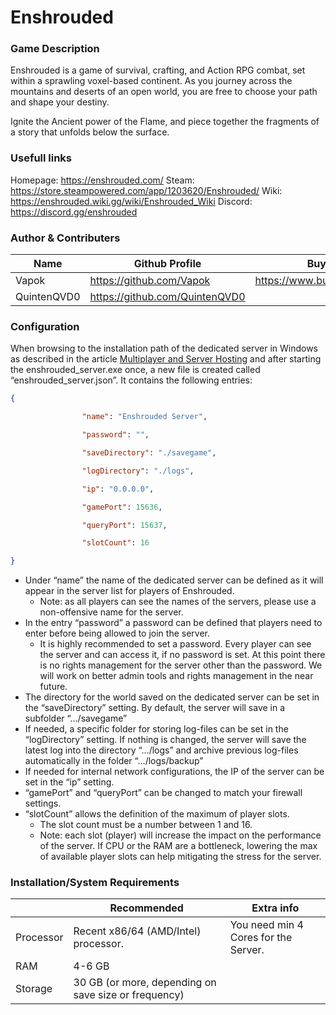 # Enshrouded

### Game Description

Enshrouded is a game of survival, crafting, and Action RPG combat, set within a sprawling voxel-based continent. As you journey across the mountains and deserts of an open world, you are free to choose your path and shape your destiny.

Ignite the Ancient power of the Flame, and piece together the fragments of a story that unfolds below the surface.

### Usefull links

Homepage: https://enshrouded.com/
Steam: https://store.steampowered.com/app/1203620/Enshrouded/
Wiki: https://enshrouded.wiki.gg/wiki/Enshrouded_Wiki
Discord: https://discord.gg/enshrouded

### Author & Contributers
| Name        | Github Profile  | Buy me a Coffee |
| ------------- |-------------|-------------|
|   Vapok   | https://github.com/Vapok | https://www.buymeacoffee.com/vapok |
|   QuintenQVD0   | https://github.com/QuintenQVD0 |  |



### Configuration

When browsing to the installation path of the dedicated server in Windows as described in the article [Multiplayer and Server Hosting](https://enshrouded.zendesk.com/hc/en-us/sections/16050842957085-Multiplayer-and-Server-Hosting) and after starting the enshrouded\_server.exe once, a new file is created called “enshrouded\_server.json”. It contains the following entries:
```json
{

                "name": "Enshrouded Server",

                "password": "",

                "saveDirectory": "./savegame",

                "logDirectory": "./logs",

                "ip": "0.0.0.0",

                "gamePort": 15636,

                "queryPort": 15637,

                "slotCount": 16

}
```
*   Under “name” the name of the dedicated server can be defined as it will appear in the server list for players of Enshrouded.
    *   Note: as all players can see the names of the servers, please use a non-offensive name for the server.
*   In the entry “password” a password can be defined that players need to enter before being allowed to join the server.
    *   It is highly recommended to set a password. Every player can see the server and can access it, if no password is set. At this point there is no rights management for the server other than the password. We will work on better admin tools and rights management in the near future.
*   The directory for the world saved on the dedicated server can be set in the “saveDirectory” setting. By default, the server will save in a subfolder “…/savegame”
*   If needed, a specific folder for storing log-files can be set in the “logDirectory” setting. If nothing is changed, the server will save the latest log into the directory “…/logs” and archive previous log-files automatically in the folder “…/logs/backup”
*   If needed for internal network configurations, the IP of the server can be set in the “ip” setting.
*   “gamePort” and “queryPort” can be changed to match your firewall settings.
*   “slotCount” allows the definition of the maximum of player slots.
    *   The slot count must be a number between 1 and 16.
    *   Note: each slot (player) will increase the impact on the performance of the server. If CPU or the RAM are a bottleneck, lowering the max of available player slots can help mitigating the stress for the server.

### Installation/System Requirements

|           | Recommended  | Extra info  |
|-----------|--------------|-------------|
| Processor | Recent x86/64 (AMD/Intel) processor. | You need min 4 Cores for the Server. |
| RAM       |  4-6 GB     |
| Storage   |  30 GB (or more, depending on save size or frequency) |